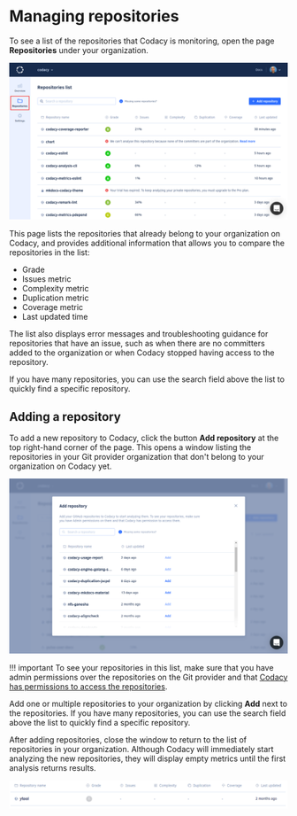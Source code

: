 # Managing repositories

To see a list of the repositories that Codacy is monitoring, open the page **Repositories** under your organization.

![Repositories list](images/repositories.png)

This page lists the repositories that already belong to your organization on Codacy, and provides additional information that allows you to compare the repositories in the list:

-   Grade
-   Issues metric
-   Complexity metric
-   Duplication metric
-   Coverage metric
-   Last updated time

The list also displays error messages and troubleshooting guidance for repositories that have an issue, such as when there are no committers added to the organization or when Codacy stopped having access to the repository.

If you have many repositories, you can use the search field above the list to quickly find a specific repository.

## Adding a repository

To add a new repository to Codacy, click the button **Add repository** at the top right-hand corner of the page. This opens a window listing the repositories in your Git provider organization that don't belong to your organization on Codacy yet.

![Adding a repository](images/repositories-add.png)

!!! important
    To see your repositories in this list, make sure that you have admin permissions over the repositories on the Git provider and that [Codacy has permissions to access the repositories](../faq/repositories/why-cant-i-see-or-add-my-organizations-repositories.md).

Add one or multiple repositories to your organization by clicking **Add** next to the repositories. If you have many repositories, you can use the search field above the list to quickly find a specific repository.

After adding repositories, close the window to return to the list of repositories in your organization. Although Codacy will immediately start analyzing the new repositories, they will display empty metrics until the first analysis returns results.

![Waiting for first analysis results](images/repositories-analyzing.png)
